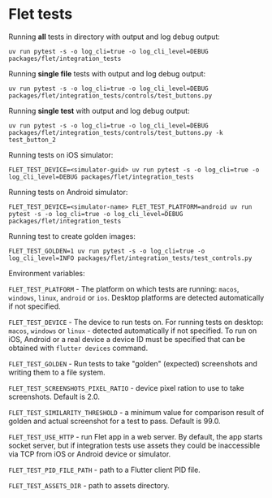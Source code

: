 # Flet tests

Running **all** tests in directory with output and log debug output:

```
uv run pytest -s -o log_cli=true -o log_cli_level=DEBUG packages/flet/integration_tests
```

Running **single file** tests with output and log debug output:

```
uv run pytest -s -o log_cli=true -o log_cli_level=DEBUG packages/flet/integration_tests/controls/test_buttons.py
```

Running **single test** with output and log debug output:

```
uv run pytest -s -o log_cli=true -o log_cli_level=DEBUG packages/flet/integration_tests/controls/test_buttons.py -k test_button_2
```

Running tests on iOS simulator:

```
FLET_TEST_DEVICE=<simulator-guid> uv run pytest -s -o log_cli=true -o log_cli_level=DEBUG packages/flet/integration_tests
```

Running tests on Android simulator:

```
FLET_TEST_DEVICE=<simulator-name> FLET_TEST_PLATFORM=android uv run pytest -s -o log_cli=true -o log_cli_level=DEBUG packages/flet/integration_tests
```

Running test to create golden images:

```
FLET_TEST_GOLDEN=1 uv run pytest -s -o log_cli=true -o log_cli_level=INFO packages/flet/integration_tests/test_controls.py
```

Environment variables:

`FLET_TEST_PLATFORM` - The platform on which tests are running: `macos`, `windows`, `linux`, `android` or `ios`. Desktop platforms are detected automatically if not specified.

`FLET_TEST_DEVICE` - The device to run tests on. For running tests on desktop: `macos`, `windows` or `linux` - detected automatically if not specified. To run on iOS, Android or a real device a device ID must be specified that can be obtained with `flutter devices` command.

`FLET_TEST_GOLDEN` - Run tests to take "golden" (expected) screenshots and writing them to a file system.

`FLET_TEST_SCREENSHOTS_PIXEL_RATIO` - device pixel ration to use to take screenshots. Default is 2.0.

`FLET_TEST_SIMILARITY_THRESHOLD` - a minimum value for comparison result of golden and actual screenshot for a test to pass. Default is 99.0.

`FLET_TEST_USE_HTTP` - run Flet app in a web server. By default, the app starts socket
server, but if integration tests use assets they could be inaccessible via TCP from iOS or
Android device or simulator.

`FLET_TEST_PID_FILE_PATH` - path to a Flutter client PID file.

`FLET_TEST_ASSETS_DIR` - path to assets directory.